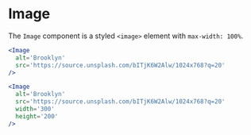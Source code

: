 
# Image

The `Image` component is a styled `<image>` element with `max-width: 100%`.

```.jsx
<Image
  alt='Brooklyn'
  src='https://source.unsplash.com/bITjK6W2Alw/1024x768?q=20'
/>
```

```.jsx
<Image
  alt='Brooklyn'
  src='https://source.unsplash.com/bITjK6W2Alw/1024x768?q=20'
  width='300'
  height='200'
/>
```
